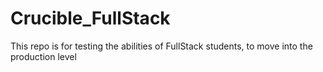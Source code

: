 # Crucible_FullStack
This repo is for testing the abilities of FullStack students, to move into the production level
